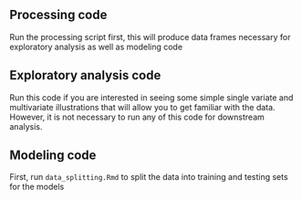 ## Processing code

Run the processing script first, this will produce data frames necessary for exploratory analysis as well as modeling code

## Exploratory analysis code

Run this code if you are interested in seeing some simple single variate and multivariate illustrations that will allow you to get familiar with the data. However, it is not necessary to run any of this code for downstream analysis.

## Modeling code

First, run `data_splitting.Rmd` to split the data into training and testing sets for the models
